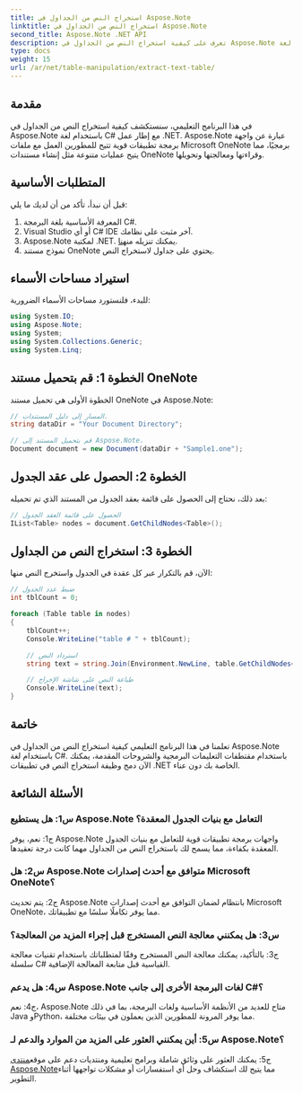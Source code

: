```yaml
---
title: استخراج النص من الجداول في Aspose.Note
linktitle: استخراج النص من الجداول في Aspose.Note
second_title: Aspose.Note .NET API
description: تعرف على كيفية استخراج النص من الجداول في Aspose.Note باستخدام لغة C# مع إطار عمل .NET. برنامج تعليمي خطوة بخطوة مع مقتطفات التعليمات البرمجية والشروحات.
type: docs
weight: 15
url: /ar/net/table-manipulation/extract-text-table/
---
```

## مقدمة

في هذا البرنامج التعليمي، سنستكشف كيفية استخراج النص من الجداول في Aspose.Note باستخدام لغة C# مع إطار عمل .NET. Aspose.Note عبارة عن واجهة برمجة تطبيقات قوية تتيح للمطورين العمل مع ملفات Microsoft OneNote برمجيًا، مما يتيح عمليات متنوعة مثل إنشاء مستندات OneNote وقراءتها ومعالجتها وتحويلها.

## المتطلبات الأساسية

قبل أن نبدأ، تأكد من أن لديك ما يلي:

1. المعرفة الأساسية بلغة البرمجة C#.
2. Visual Studio أو أي C# IDE آخر مثبت على نظامك.
3.  Aspose.Note لمكتبة .NET. يمكنك تنزيله من[هنا](https://releases.aspose.com/note/net/).
4. نموذج مستند OneNote يحتوي على جداول لاستخراج النص.

## استيراد مساحات الأسماء

للبدء، فلنستورد مساحات الأسماء الضرورية:

```csharp
using System.IO;
using Aspose.Note;
using System;
using System.Collections.Generic;
using System.Linq;
```

## الخطوة 1: قم بتحميل مستند OneNote

الخطوة الأولى هي تحميل مستند OneNote في Aspose.Note:

```csharp
// المسار إلى دليل المستندات.
string dataDir = "Your Document Directory";

// قم بتحميل المستند إلى Aspose.Note.
Document document = new Document(dataDir + "Sample1.one");
```

## الخطوة 2: الحصول على عقد الجدول

بعد ذلك، نحتاج إلى الحصول على قائمة بعقد الجدول من المستند الذي تم تحميله:

```csharp
// الحصول على قائمة العقد الجدول
IList<Table> nodes = document.GetChildNodes<Table>();
```

## الخطوة 3: استخراج النص من الجداول

الآن، قم بالتكرار عبر كل عقدة في الجدول واستخرج النص منها:

```csharp
// ضبط عدد الجدول
int tblCount = 0;

foreach (Table table in nodes)
{
    tblCount++;
    Console.WriteLine("table # " + tblCount);

    // استرداد النص
    string text = string.Join(Environment.NewLine, table.GetChildNodes<RichText>().Select(e => e.Text)) + Environment.NewLine;

    // طباعة النص على شاشة الإخراج
    Console.WriteLine(text);
}
```

## خاتمة

تعلمنا في هذا البرنامج التعليمي كيفية استخراج النص من الجداول في Aspose.Note باستخدام لغة C#. باستخدام مقتطفات التعليمات البرمجية والشروحات المقدمة، يمكنك الآن دمج وظيفة استخراج النص في تطبيقات .NET الخاصة بك دون عناء.

## الأسئلة الشائعة

### س1: هل يستطيع Aspose.Note التعامل مع بنيات الجدول المعقدة؟

ج1: نعم، يوفر Aspose.Note واجهات برمجة تطبيقات قوية للتعامل مع بنيات الجدول المعقدة بكفاءة، مما يسمح لك باستخراج النص من الجداول مهما كانت درجة تعقيدها.

### س2: هل Aspose.Note متوافق مع أحدث إصدارات Microsoft OneNote؟

ج2: يتم تحديث Aspose.Note بانتظام لضمان التوافق مع أحدث إصدارات Microsoft OneNote، مما يوفر تكاملًا سلسًا مع تطبيقاتك.

### س3: هل يمكنني معالجة النص المستخرج قبل إجراء المزيد من المعالجة؟

ج3: بالتأكيد، يمكنك معالجة النص المستخرج وفقًا لمتطلباتك باستخدام تقنيات معالجة سلسلة C# القياسية قبل متابعة المعالجة الإضافية.

### س4: هل يدعم Aspose.Note لغات البرمجة الأخرى إلى جانب C#؟

ج4: نعم، Aspose.Note متاح للعديد من الأنظمة الأساسية ولغات البرمجة، بما في ذلك Java وPython، مما يوفر المرونة للمطورين الذين يعملون في بيئات مختلفة.

### س5: أين يمكنني العثور على المزيد من الموارد والدعم لـ Aspose.Note؟

 ج5: يمكنك العثور على وثائق شاملة وبرامج تعليمية ومنتديات دعم على موقع[منتدى Aspose.Note](https://forum.aspose.com/c/note/28)مما يتيح لك استكشاف وحل أي استفسارات أو مشكلات تواجهها أثناء التطوير.